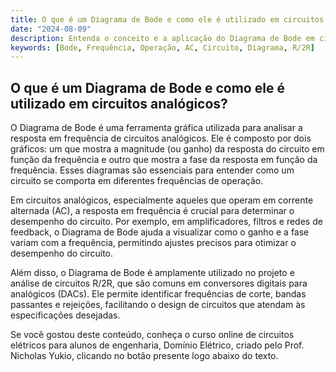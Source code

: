 ```yaml
---
title: O que é um Diagrama de Bode e como ele é utilizado em circuitos analógicos?
date: "2024-08-09"
description: Entenda o conceito e a aplicação do Diagrama de Bode em circuitos analógicos.
keywords: [Bode, Frequência, Operação, AC, Circuito, Diagrama, R/2R]
---
```


## O que é um Diagrama de Bode e como ele é utilizado em circuitos analógicos?

O Diagrama de Bode é uma ferramenta gráfica utilizada para analisar a resposta em frequência de circuitos analógicos. Ele é composto por dois gráficos: um que mostra a magnitude (ou ganho) da resposta do circuito em função da frequência e outro que mostra a fase da resposta em função da frequência. Esses diagramas são essenciais para entender como um circuito se comporta em diferentes frequências de operação.

Em circuitos analógicos, especialmente aqueles que operam em corrente alternada (AC), a resposta em frequência é crucial para determinar o desempenho do circuito. Por exemplo, em amplificadores, filtros e redes de feedback, o Diagrama de Bode ajuda a visualizar como o ganho e a fase variam com a frequência, permitindo ajustes precisos para otimizar o desempenho do circuito.

Além disso, o Diagrama de Bode é amplamente utilizado no projeto e análise de circuitos R/2R, que são comuns em conversores digitais para analógicos (DACs). Ele permite identificar frequências de corte, bandas passantes e rejeições, facilitando o design de circuitos que atendam às especificações desejadas.

Se você gostou deste conteúdo, conheça o curso online de circuitos elétricos para alunos de engenharia, Domínio Elétrico, criado pelo Prof. Nicholas Yukio, clicando no botão presente logo abaixo do texto.